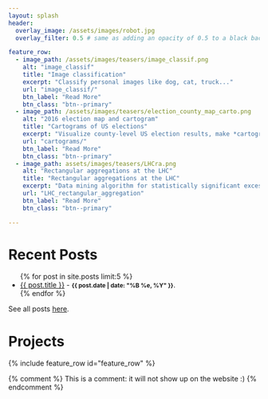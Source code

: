 ```yaml
---
layout: splash
header:
  overlay_image: /assets/images/robot.jpg
  overlay_filter: 0.5 # same as adding an opacity of 0.5 to a black background

feature_row:
  - image_path: /assets/images/teasers/image_classif.png
    alt: "image_classif"
    title: "Image classification"
    excerpt: "Classify personal images like dog, cat, truck..."
    url: "image_classif/"
    btn_label: "Read More"
    btn_class: "btn--primary"
  - image_path: /assets/images/teasers/election_county_map_carto.png
    alt: "2016 election map and cartogram"
    title: "Cartograms of US elections"
    excerpt: "Visualize county-level US election results, make *cartograms* based on county population."
    url: "cartograms/"
    btn_label: "Read More"
    btn_class: "btn--primary"
  - image_path: assets/images/teasers/LHCra.png
    alt: "Rectangular aggregations at the LHC"
    title: "Rectangular aggregations at the LHC"
    excerpt: "Data mining algorithm for statistically significant excesses in high-dimensional LHC datasets."
    url: "LHC_rectangular_aggregation"
    btn_label: "Read More"
    btn_class: "btn--primary"

---
```



<h1> Recent Posts </h1>
<ul>
  {% for post in site.posts limit:5 %}
    <li>
      <a href="{{ post.url }}">{{ post.title }}</a>
      - <small><strong>{{ post.date | date: "%B %e, %Y" }}</strong></small>.
    </li>
  {% endfor %}
</ul>

See all posts [here](/archive/).


<h1> Projects </h1>

{% include feature_row id="feature_row" %}


{% comment %}
This is a comment: it will not show up on the website :)
{% endcomment %}

